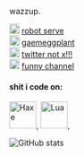 wazzup. <br>

<img src="https://assets-global.website-files.com/6257adef93867e50d84d30e2/636e0a69f118df70ad7828d4_icon_clyde_blurple_RGB.svg" width="18"/> <a href="https://discord.gg/rEhJEKKaxy">robot serve</a> <br>
<img src="https://user-images.githubusercontent.com/72814880/201487264-7b657448-85a9-4a54-8b8d-9331aa53adf4.png" width="18"> <a href="https://gamebanana.com/members/1873696">gaemeggplant</a> <br>
<img src="https://i.pinimg.com/736x/10/41/90/104190b3bb10100efc578fa1a6316ab0.jpg" width="18"> <a href="https://twitter.com/magniill">twitter not x!!!</a> <br>
<img src="https://upload.wikimedia.org/wikipedia/commons/thumb/0/09/YouTube_full-color_icon_%282017%29.svg/800px-YouTube_full-color_icon_%282017%29.svg.png" width="18"> <a href="https://www.youtube.com/@mangoDarn">funny channel</a>

#### shit i code on: <br>
<img title="Haxe" src="https://upload.wikimedia.org/wikipedia/commons/thumb/8/89/Haxe_logo.svg/240px-Haxe_logo.svg.png" width="48"/>,
<img title="Lua" src="https://upload.wikimedia.org/wikipedia/commons/thumb/c/cf/Lua-Logo.svg/1200px-Lua-Logo.svg.png" width="48"/>,

![GitHub stats](https://github-readme-stats.vercel.app/api?username=notmagniill&show_icons=true&theme=merko)
